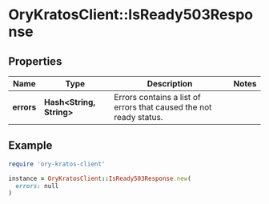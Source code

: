 # OryKratosClient::IsReady503Response

## Properties

| Name | Type | Description | Notes |
| ---- | ---- | ----------- | ----- |
| **errors** | **Hash&lt;String, String&gt;** | Errors contains a list of errors that caused the not ready status. |  |

## Example

```ruby
require 'ory-kratos-client'

instance = OryKratosClient::IsReady503Response.new(
  errors: null
)
```

